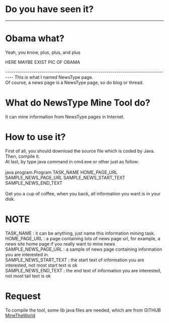 # Do you have seen it?
----------------------------------------------------------------------------------
<h1>Obama what?</h1>
<p>Yeah, you know, plus, plus, and plus</p>
<p>HERE MAYBE EXIST PIC OF OBAMA</p>
----------------------------------------------------------------------------------
This is what I named NewsType page.<br/>
Of course, a news page is a NewsType page, so do blog or thread.

# What do NewsType Mine Tool do?
It can mine information from NewsType pages in Internet.

# How to use it?
First of all, you should download the source file which is coded by Java.<br/>
Then, compile it.<br/>
At last, by type java command in cmd.exe or other just as follow:<br/><br/>
    java program.Program TASK_NAME HOME_PAGE_URL SAMPLE_NEWS_PAGE_URL SAMPLE_NEWS_START_TEXT SAMPLE_NEWS_END_TEXT<br/>
    <br/>
Get you a cup of coffee, when you back, all information you want is in your disk.

# NOTE
TASK_NAME              :      it can be anything, just name this information mining task.<br/>
HOME_PAGE_URL          :      a page containing lots of news page url, for example, a news site home page if you really want to mine news  <br/>
SAMPLE_NEWS_PAGE_URL   :      a sample of news page containing information you are interested in.<br/>
SAMPLE_NEWS_START_TEXT :      the start text of information you are interested, not most start text is ok <br/>
SAMPLE_NEWS_END_TEXT   :      the end text of information you are interested, not most tail text is ok <br/>

# Request
To compile the tool, some lib java files are needed, which are from GITHUB 
<a href="https://github.com/sakuraloku/MineTheWorld.git"> MineTheWorld</a>

